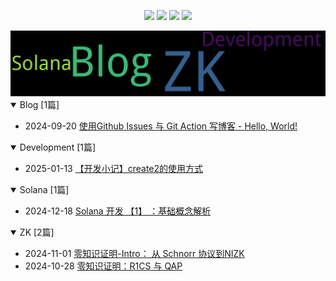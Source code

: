 
<p align='center'>
    <img src="https://badgen.net/github/issues/SpaceStation09//my-notes"/>
    <img src="https://badgen.net/badge/last-commit/2025-01-22 13:14:43"/>
    <img src="https://badgen.net/github/stars/SpaceStation09//my-notes"/>
    <img src="https://badgen.net/github/watchers/SpaceStation09//my-notes"/>
</p>
    
<summary>
    <a href="https://SpaceStation09.github.io//my-notes/"><img src="assets/wordcloud.png" title="词云" alt="词云"></a>
</summary>  

<details open>
<summary>Blog	[1篇]</summary>

- 2024-09-20 [使用Github Issues 与 Git Action 写博客 - Hello, World!](https://github.com/SpaceStation09/my-notes/issues/1) 


</details>
            
<details open>
<summary>Development	[1篇]</summary>

- 2025-01-13 [【开发小记】create2的使用方式](https://github.com/SpaceStation09/my-notes/issues/6) 


</details>
            
<details open>
<summary>Solana	[1篇]</summary>

- 2024-12-18 [Solana 开发 【1】 ：基础概念解析](https://github.com/SpaceStation09/my-notes/issues/5) 


</details>
            
<details open>
<summary>ZK	[2篇]</summary>

- 2024-11-01 [零知识证明-Intro： 从 Schnorr 协议到NIZK](https://github.com/SpaceStation09/my-notes/issues/4) 
- 2024-10-28 [零知识证明：R1CS 与 QAP](https://github.com/SpaceStation09/my-notes/issues/3) 


</details>
            